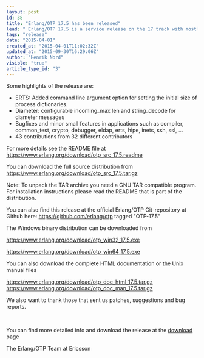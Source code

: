 ```yaml
---
layout: post
id: 38
title: "Erlang/OTP 17.5 has been released"
lead: " Erlang/OTP 17.5 is a service release on the 17 track with mostly bug fixes, but is does contain a number of new features and characteristics improvements as well"
tags: "release"
date: "2015-04-01"
created_at: "2015-04-01T11:02:32Z"
updated_at: "2015-09-30T16:29:06Z"
author: "Henrik Nord"
visible: "true"
article_type_id: "3"
---
```

 Some highlights of the release are:
* ERTS: Added command line argument option for setting the initial size of process dictionaries.
* Diameter: configurable incoming_max len and string_decode for diameter messages
* Bugfixes and minor small features in applications such as compiler, common_test, crypto, debugger, eldap, erts, hipe, inets, ssh, ssl, ...
* 43 contributions from 32 different contributors

 For more details see the README file at <https://www.erlang.org/download/otp_src_17.5.readme>

 You can download the full source distribution from <https://www.erlang.org/download/otp_src_17.5.tar.gz>

 Note: To unpack the TAR archive you need a GNU TAR compatible program. For installation instructions please read the README that is part of the distribution.

 You can also find this release at the official Erlang/OTP Git-repository at Github here: <https://github.com/erlang/otp> tagged "OTP-17.5"

 The Windows binary distribution can be downloaded from

<https://www.erlang.org/download/otp_win32_17.5.exe>

<https://www.erlang.org/download/otp_win64_17.5.exe>

 You can also download the complete HTML documentation or the Unix manual files 

<https://www.erlang.org/download/otp_doc_html_17.5.tar.gz>
<https://www.erlang.org/download/otp_doc_man_17.5.tar.gz>

 We also want to thank those that sent us patches, suggestions and bug reports.

  

 You can find more detailed info and download the release at the [download](https://www.erlang.org/download.html) page

 The Erlang/OTP Team at Ericsson
